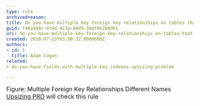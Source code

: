 ```yaml
---
type: rule
archivedreason: 
title: Do you have multiple key foreign key relationships on tables that map to fields of a different name (Upsizing Problem)*?
guid: f46a508c-4f9d-413a-84d9-36df8e2b0d61
uri: do-you-have-multiple-key-foreign-key-relationships-on-tables-that-map-to-fields-of-a-different-name-upsizing-problem
created: 2010-07-23T03:00:32.0000000Z
authors:
- id: 1
  title: Adam Cogan
related:
- do-you-have-fields-with-multiple-key-indexes-upsizing-problem

---
```




  <img alt="" class="ms-rteCustom-ImageArea" src="/PublishingImages/MultipleForeignKeyRelationshipsDifferentNames.jpg" /> <br>
<font class="ms-rteCustom-FigureNormal" size="+0">Figure&#58; Multiple Foreign Key Relationships Different Names </font><font class="ms-rteCustom-YellowBorderBox" size="+0"><a href="http&#58;//www.ssw.com.au/ssw/UpsizingPRO">Upsizing PRO</a> will check this rule </font>

<br><excerpt class='endintro'></excerpt><br>



